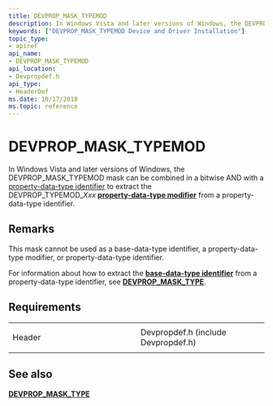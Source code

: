 ```yaml
---
title: DEVPROP_MASK_TYPEMOD
description: In Windows Vista and later versions of Windows, the DEVPROP_MASK_TYPEMOD mask can be combined in a bitwise AND with a property-data-type identifier to extract the DEVPROP_TYPEMOD_Xxx property-data-type modifier from a property-data-type identifier.
keywords: ["DEVPROP_MASK_TYPEMOD Device and Driver Installation"]
topic_type:
- apiref
api_name:
- DEVPROP_MASK_TYPEMOD
api_location:
- Devpropdef.h
api_type:
- HeaderDef
ms.date: 10/17/2018
ms.topic: reference
---
```


# DEVPROP_MASK_TYPEMOD


In Windows Vista and later versions of Windows, the DEVPROP_MASK_TYPEMOD mask can be combined in a bitwise AND with a [property-data-type identifier](/previous-versions/ff541476(v=vs.85)) to extract the DEVPROP_TYPEMOD_*Xxx* [**property-data-type modifier**](/previous-versions/ff549770(v=vs.85)) from a property-data-type identifier.

## Remarks

This mask cannot be used as a base-data-type identifier, a property-data-type modifier, or property-data-type identifier.

For information about how to extract the [**base-data-type identifier**](/previous-versions/ff537793(v=vs.85)) from a property-data-type identifier, see [**DEVPROP_MASK_TYPE**](devprop-mask-type.md).

## Requirements

<table>
<colgroup>
<col width="50%" />
<col width="50%" />
</colgroup>
<tbody>
<tr class="odd">
<td align="left"><p>Header</p></td>
<td align="left">Devpropdef.h (include Devpropdef.h)</td>
</tr>
</tbody>
</table>

## See also


[**DEVPROP_MASK_TYPE**](devprop-mask-type.md)

 

